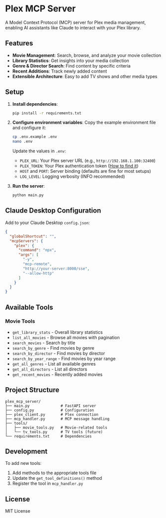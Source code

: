 # Plex MCP Server

A Model Context Protocol (MCP) server for Plex media management, enabling AI assistants like Claude to interact with your Plex library.

## Features

- **Movie Management**: Search, browse, and analyze your movie collection
- **Library Statistics**: Get insights into your media collection
- **Genre & Director Search**: Find content by specific criteria
- **Recent Additions**: Track newly added content
- **Extensible Architecture**: Easy to add TV shows and other media types

## Setup

1. **Install dependencies**:

   ```bash
   pip install -r requirements.txt
   ```

2. **Configure environment variables**:
   Copy the example environment file and configure it:

   ```bash
   cp .env.example .env
   nano .env
   ```

   Update the values in `.env`:

   - `PLEX_URL`: Your Plex server URL (e.g., `http://192.168.1.100:32400`)
   - `PLEX_TOKEN`: Your Plex authentication token ([How to find it](https://support.plex.tv/articles/204059436-finding-an-authentication-token-x-plex-token/))
   - `HOST` and `PORT`: Server binding (defaults are fine for most setups)
   - `LOG_LEVEL`: Logging verbosity (INFO recommended)

3. **Run the server**:
   ```bash
   python main.py
   ```

## Claude Desktop Configuration

Add to your Claude Desktop `config.json`:

```json
{
  "globalShortcut": "",
  "mcpServers": {
    "plex": {
      "command": "npx",
      "args": [
        "-y",
        "mcp-remote",
        "http://your-server:8000/sse",
        "--allow-http"
      ]
    }
  }
}
```

## Available Tools

### Movie Tools

- `get_library_stats` - Overall library statistics
- `list_all_movies` - Browse all movies with pagination
- `search_movies` - Search by title
- `search_by_genre` - Find movies by genre
- `search_by_director` - Find movies by director
- `search_by_year_range` - Find movies by year range
- `get_all_genres` - List all available genres
- `get_all_directors` - List all directors
- `get_recent_movies` - Recently added movies

## Project Structure

```
plex_mcp_server/
├── main.py              # FastAPI server
├── config.py            # Configuration
├── plex_client.py       # Plex connection
├── mcp_handler.py       # MCP message handling
├── tools/
│   ├── movie_tools.py   # Movie-related tools
│   └── tv_tools.py      # TV tools (future)
└── requirements.txt     # Dependencies
```

## Development

To add new tools:

1. Add methods to the appropriate tools file
2. Update the `get_tool_definitions()` method
3. Register the tool in `mcp_handler.py`

## License

MIT License
